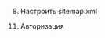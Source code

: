 <!-- 1. Корзина с localStorage (persist store) -->
<!-- 2. Рефакторинг кода -->
<!-- 3. Сделать анимацию смены товаров по фильтрам через Vue <Transition> -->
<!-- 4. Разбить на компоненты то что есть в AppProduct, сделать общение компонентов через emit и v-model -->
<!-- 5. Сделать маску для телефона в форме заказа -->
<!-- 6. Вынести интерфейсы в shared/types -->
<!-- 7. Сделать страницы для товаров -->
8. Настроить sitemap.xml
<!-- 9. Яндекс Карты -->
<!-- 10. Пагинация (постраничная или по скроллу) -->
11. Авторизация